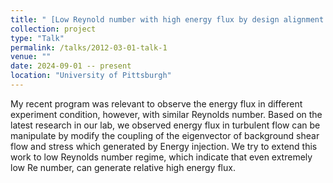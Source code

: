 ```yaml
---
title: " [Low Reynold number with high energy flux by design alignment between stress by injection and background strain](https://www.leifang.org/)"
collection: project
type: "Talk"
permalink: /talks/2012-03-01-talk-1
venue: ""
date: 2024-09-01 -- present
location: "University of Pittsburgh"
---
```


My recent program was relevant to observe the energy flux in different experiment condition,
however, with similar Reynolds number. Based on the latest research in our lab, 
we observed energy flux in turbulent flow can be manipulate by modify the coupling of the eigenvector of background shear flow
and stress which generated by Energy injection. We try to extend this work to low Reynolds number regime, 
which indicate that even extremely low Re number, can generate relative high energy flux.
